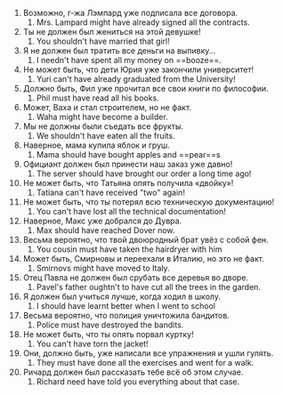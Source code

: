 1. Возможно, г-жа Лэмпард уже подписала все договора. 
	1. Mrs. Lampard might have already signed all the contracts. 
2. Ты не должен был жениться на этой девушке!
	1. You shouldn't have married that girl! 
3. Я не должен был тратить все деньги на выпивку… 
	1. I needn't have spent all my money on ==booze==.
4. Не может быть, что дети Юрия уже закончили университет!
	1. Yuri can't have already graduated from the University!
5. Должно быть, Фил уже прочитал все свои книги по философии. 
	1. Phil must have read all his books.
6. Может, Ваха и стал строителем, но не факт. 
	1. Waha might have become a builder.
7. Мы не должны были съедать все фрукты. 
	1. We shouldn't have eaten all the fruits.
8. Наверное, мама купила яблок и груш. 
	1. Mama should have bought apples and ==pear==s
9. Официант должен был принести наш заказ уже давно! 
	1. The server should have brought our order a long time ago! 
10. Не может быть, что Татьяна опять получила «двойку»! 
	1. Tatiana can't have received "two" again!
11. Не может быть, что ты потерял всю техническую документацию!
	1. You can't have lost all the technical documentation!
12. Наверное, Макс уже добрался до Дувра. 
	1. Max should have reached Dover now.
13. Весьма вероятно, что твой двоюродный брат увёз с собой фен.
	1. You cousin must have taken the hairdryer with him 
14. Может быть, Смирновы и переехали в Италию, но это не факт. 
	1. Smirnovs might have moved to Italy.
15. Отец Павла не должен был срубать все деревья во дворе. 
	1. Pavel's father oughtn't to have cut all the trees in the garden.
16. Я должен был учиться лучше, когда ходил в школу. 
	1. I should have learnt better when I went to school
17. Весьма вероятно, что полиция уничтожила бандитов. 
	1. Police must have destroyed the bandits.
18. Не может быть, что ты опять порвал куртку!
	1. You can't have torn the jacket!
19. Они, должно быть, уже написали все упражнения и ушли гулять. 
	1. They must have done all the exercises and went for a walk.
20. Ричард должен был рассказать тебе всё об этом случае.
	1. Richard need have told you everything about that case.